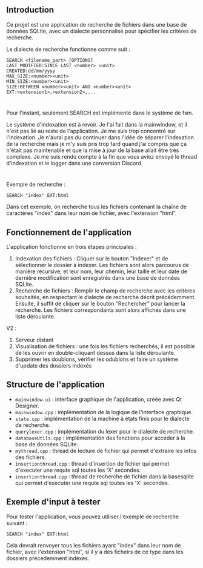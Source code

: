 ## Introduction

Ce projet est une application de recherche de fichiers dans une base de données SQLite, avec un dialecte personnalisé pour spécifier les critères de recherche.

Le dialecte de recherche fonctionne comme suit : 

```
SEARCH <filename_part> [OPTIONS]
LAST_MODIFIED:SINCE LAST <number> <unit>
CREATED:dd/mm/yyyy
MAX_SIZE:<number><unit>
MIN_SIZE:<number><unit>
SIZE:BETWEEN <number><unit> AND <number><unit>
EXT:<extension1>,<extension2>,...
```  

#
Pour l'instant, seulement SEARCH est implémenté dans le système de fsm.

Le système d'indexation est à revoir. Je l'ai fait dans la mainwindow, et il n'est pas lié au reste de l'application.
Je me suis trop concentré sur l'indexation.
Je n'aurai pas du continuer dans l'idée de séparer l'indexation de la recherche mais je m'y suis pris trop tard quand j'ai compris que ça n'était pas maintenable et que la mise à jour de la base allait être très complexe. 
Je me suis rendu compte à la fin que vous aviez envoyé le thread d'indexation et le logger dans une conversion Discord.
#

Exemple de recherche :
```
SEARCH "index" EXT:html
```
Dans cet exemple, on recherche tous les fichiers contenant la chaîne de caractères "index" dans leur nom de fichier, avec l'extension "html".

## Fonctionnement de l'application

L'application fonctionne en trois étapes principales : 

1. Indexation des fichiers : Cliquer sur le bouton "Indexer" et de sélectionner le dossier à indexer. Les fichiers sont alors parcourus de manière récursive, et leur nom, leur chemin, leur taille et leur date de dernière modification sont enregistrés dans une base de données SQLite.
2. Recherche de fichiers : Remplir le champ de recherche avec les critères souhaités, en respectant le dialecte de recherche décrit précédemment. Ensuite, il suffit de cliquer sur le bouton "Rechercher" pour lancer la recherche. Les fichiers correspondants sont alors affichés dans une liste déroulante.

V2 :
1. Serveur distant
2. Visualisation de fichiers : une fois les fichiers recherchés, il est possible de les ouvrir en double-cliquant dessus dans la liste déroulante.
3. Supprimer les doublons, vérifier les odublons et faire un système d'update des dossiers indexés
## Structure de l'application

- `mainwindow.ui` : interface graphique de l'application, créée avec Qt Designer.
- `mainwindow.cpp` : implémentation de la logique de l'interface graphique.
- `state.cpp` : implémentation de la machine à états finis pour le dialecte de recherche.
- `querylexer.cpp` : implémentation du lexer pour le dialecte de recherche.
- `databaseUtils.cpp` : implémentation des fonctions pour accéder à la base de données SQLite.
- `mythread.cpp` : thread de lecture de fichier qui permet d'extraire les infos des fichiers.
- `insertionthread.cpp` : thread d'insertion de fichier qui permet d'executer une requte sql toutes les 'X' secondes. 
- `insertionthread.cpp` : thread de recherche de fichier dans la basesqlite qui permet d'executer une requte sql toutes les 'X' secondes. 

## Exemple d'input à tester

Pour tester l'application, vous pouvez utiliser l'exemple de recherche suivant : 

```
SEARCH "index" EXT:html
```
Cela devrait renvoyer tous les fichiers ayant "index" dans leur nom de fichier, avec l'extension "html", si il y a des ficheirs de ce type dans les dossiers précedemment indéxes. 


